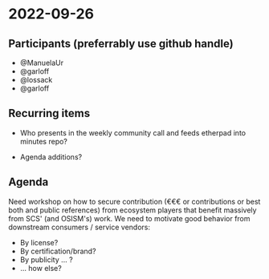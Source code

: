# 2022-09-26
## Participants (preferrably use github handle)
* @ManuelaUr
* @garloff
* @lossack
* @garloff

## Recurring items
* Who presents in the weekly community call and feeds etherpad into minutes repo?

* Agenda additions?

## Agenda
Need workshop on how to secure contribution (€€€ or contributions or best both and public references) from ecosystem players that benefit massively from SCS' (and OSISM's) work.
We need to motivate good behavior from downstream consumers / service vendors:

* By license?
* By certification/brand?
* By publicity ... ?
* ... how else?

